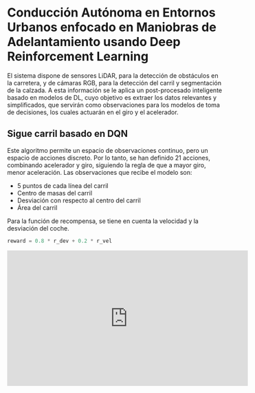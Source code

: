 # Conducción Autónoma en Entornos Urbanos enfocado en Maniobras de Adelantamiento usando Deep Reinforcement Learning

El sistema dispone de sensores LiDAR, para la detección de obstáculos en la carretera, y de cámaras RGB, para la detección del carril y segmentación de la calzada. A esta información se le aplica un post-procesado inteligente basado en modelos de DL, cuyo objetivo es extraer los datos relevantes y simplificados, que servirán como observaciones para los modelos de toma de decisiones, los cuales actuarán en el giro y el acelerador.

## Sigue carril basado en DQN

Este algoritmo permite un espacio de observaciones continuo, pero un espacio de acciones discreto. Por lo tanto, se han definido 21 acciones, combinando acelerador y giro, siguiendo la regla de que a mayor giro, menor aceleración. Las observaciones que recibe el modelo son:
- 5 puntos de cada línea del carril  
- Centro de masas del carril  
- Desviación con respecto al centro del carril  
- Área del carril  

Para la función de recompensa, se tiene en cuenta la velocidad y la desviación del coche.  
```python
reward = 0.8 * r_dev + 0.2 * r_vel
 ```

<iframe width="560" height="315" src="https://www.youtube.com/embed/rzy2Vg57zA8?si=oH7c07nUywLPjcv-" title="YouTube video player" frameborder="0" allow="accelerometer; autoplay; clipboard-write; encrypted-media; gyroscope; picture-in-picture; web-share" referrerpolicy="strict-origin-when-cross-origin" allowfullscreen></iframe>
